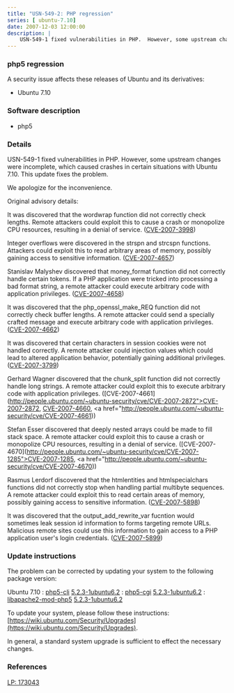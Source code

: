 ```yaml
---
title: "USN-549-2: PHP regression"
series: [ ubuntu-7.10]
date: 2007-12-03 12:00:00
description: |
    USN-549-1 fixed vulnerabilities in PHP.  However, some upstream changes were incomplete, which caused crashes in certain situations with Ubuntu 7.10.  This update fixes the problem.
--- 
```

 
 


### php5 regression

A security issue affects these releases of Ubuntu and its derivatives:

* Ubuntu 7.10

### Software description

* php5 

### Details

USN-549-1 fixed vulnerabilities in PHP. However, some upstream changes were incomplete, which caused crashes in certain situations with Ubuntu 7.10. This update fixes the problem.

We apologize for the inconvenience.

Original advisory details:

 It was discovered that the wordwrap function did not correctly check lengths. Remote attackers could exploit this to cause a crash or monopolize CPU resources, resulting in a denial of service. ([CVE-2007-3998](http://people.ubuntu.com/~ubuntu-security/cve/CVE-2007-3998))

 Integer overflows were discovered in the strspn and strcspn functions. Attackers could exploit this to read arbitrary areas of memory, possibly gaining access to sensitive information. ([CVE-2007-4657](http://people.ubuntu.com/~ubuntu-security/cve/CVE-2007-4657))

 Stanislav Malyshev discovered that money_format function did not correctly handle certain tokens. If a PHP application were tricked into processing a bad format string, a remote attacker could execute arbitrary code with application privileges. ([CVE-2007-4658](http://people.ubuntu.com/~ubuntu-security/cve/CVE-2007-4658))

 It was discovered that the php_openssl_make_REQ function did not correctly check buffer lengths. A remote attacker could send a specially crafted message and execute arbitrary code with application privileges. ([CVE-2007-4662](http://people.ubuntu.com/~ubuntu-security/cve/CVE-2007-4662))

 It was discovered that certain characters in session cookies were not handled correctly. A remote attacker could injection values which could lead to altered application behavior, potentially gaining additional privileges. ([CVE-2007-3799](http://people.ubuntu.com/~ubuntu-security/cve/CVE-2007-3799))

 Gerhard Wagner discovered that the chunk_split function did not correctly handle long strings. A remote attacker could exploit this to execute arbitrary code with application privileges. ([CVE-2007-4661](http://people.ubuntu.com/~ubuntu-security/cve/CVE-2007-2872">CVE-2007-2872</a>, <a href="http://people.ubuntu.com/~ubuntu-security/cve/CVE-2007-4660">CVE-2007-4660</a>, <a href="http://people.ubuntu.com/~ubuntu-security/cve/CVE-2007-4661))

 Stefan Esser discovered that deeply nested arrays could be made to fill stack space. A remote attacker could exploit this to cause a crash or monopolize CPU resources, resulting in a denial of service. ([CVE-2007-4670](http://people.ubuntu.com/~ubuntu-security/cve/CVE-2007-1285">CVE-2007-1285</a>, <a href="http://people.ubuntu.com/~ubuntu-security/cve/CVE-2007-4670))

 Rasmus Lerdorf discovered that the htmlentities and htmlspecialchars functions did not correctly stop when handling partial multibyte sequences. A remote attacker could exploit this to read certain areas of memory, possibly gaining access to sensitive information. ([CVE-2007-5898](http://people.ubuntu.com/~ubuntu-security/cve/CVE-2007-5898))

 It was discovered that the output_add_rewrite_var fucntion would sometimes leak session id information to forms targeting remote URLs. Malicious remote sites could use this information to gain access to a PHP application user&#39;s login credentials. ([CVE-2007-5899](http://people.ubuntu.com/~ubuntu-security/cve/CVE-2007-5899)) 

### Update instructions

The problem can be corrected by updating your system to the following package version:

Ubuntu 7.10
 : [php5-cli](https://launchpad.net/ubuntu/+source/php5) <span> [5.2.3-1ubuntu6.2](https://launchpad.net/ubuntu/+source/php5/5.2.3-1ubuntu6.2) </span> 
 : [php5-cgi](https://launchpad.net/ubuntu/+source/php5) <span> [5.2.3-1ubuntu6.2](https://launchpad.net/ubuntu/+source/php5/5.2.3-1ubuntu6.2) </span> 
 : [libapache2-mod-php5](https://launchpad.net/ubuntu/+source/php5) <span> [5.2.3-1ubuntu6.2](https://launchpad.net/ubuntu/+source/php5/5.2.3-1ubuntu6.2) </span> 

To update your system, please follow these instructions: [https://wiki.ubuntu.com/Security/Upgrades](https://wiki.ubuntu.com/Security/Upgrades).

In general, a standard system upgrade is sufficient to effect the necessary changes. 

### References

 
 [LP: 173043](https://launchpad.net/bugs/173043)
 

